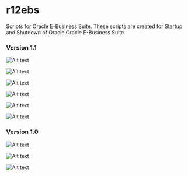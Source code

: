# r12ebs
Scripts for Oracle E-Business Suite.
These scripts are created for Startup and Shutdown of Oracle Oracle E-Business Suite. 

### Version 1.1

![Alt text](https://github.com/ogdhekne/r12ebs/blob/master/images/v1.1/image1.png "EBS-Profile Form")

![Alt text](https://github.com/ogdhekne/r12ebs/blob/master/images/v1.1/image2.png "EBS-Profile Created")

![Alt text](https://github.com/ogdhekne/r12ebs/blob/master/images/v1.1/image3.png "Main-Menu")

![Alt text](https://github.com/ogdhekne/r12ebs/blob/master/images/v1.1/image4.png "Status while action")

![Alt text](https://github.com/ogdhekne/r12ebs/blob/master/images/v1.1/image5.png "Check realtime status of Apps-DB Services")

![Alt text](https://github.com/ogdhekne/r12ebs/blob/master/images/v1.1/image6.png "Status")


### Version 1.0

![Alt text](https://github.com/ogdhekne/r12ebs/blob/master/images/v1.0/image1.png "Main-Menu")

![Alt text](https://github.com/ogdhekne/r12ebs/blob/master/images/v1.0/image2.png "While action")

![Alt text](https://github.com/ogdhekne/r12ebs/blob/master/images/v1.0/image3.png "Status-log")
